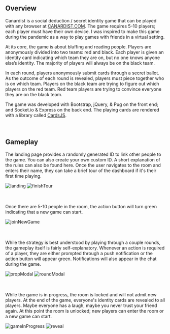 ## Overview

Canardist is a social deduction / secret identity game that can be played with any browser at [CANARDIST.COM](https://www.canardist.com). The game requires 5-10 players; each player must have their own device. I was inspired to make this game during the pandemic as a way to play games with friends in a virtual setting.

At its core, the game is about bluffing and reading people. Players are anonymously divided into two teams: red and black. Each player is given an identity card indicating which team they are on, but no one knows anyone else’s identity. The majority of players will always be on the black team.

In each round, players anonymously submit cards through a secret ballot. As the outcome of each round is revealed, players must piece together who is on which team. Players on the black team are trying to figure out which players on the red team. Red team players are trying to convince everyone they are on the black team.

The game was developed with Bootstrap, jQuery, & Pug on the front end; and Socket.io & Express on the back end. The playing cards are rendered with a library called [CardsJS](https://www.npmjs.com/package/cardsJS).
<br><br><br>


## Gameplay

The landing page provides a randomly generated ID to link other people to the game. You can also create your own custom ID. A short explanation of the rules can also be found here. Once the user navigates to the room and enters their name, they can take a brief tour of the dashboard if it's their first time playing.

![landing](https://user-images.githubusercontent.com/73765884/121802244-65d28700-cc09-11eb-9bac-4ea412883f89.png)
![finishTour](https://user-images.githubusercontent.com/73765884/121802249-666b1d80-cc09-11eb-8fa8-9f13d2cad3a6.png)
<br><br><br>

Once there are 5-10 people in the room, the action button will turn green indicating that a new game can start.

![joinNewGame](https://user-images.githubusercontent.com/73765884/121802242-65d28700-cc09-11eb-97c5-7e5a2f2777cf.png)
<br><br><br>


While the strategy is best understood by playing through a couple rounds, the gameplay itself is fairly self-explanatory. Whenever an action is required of a player, they are either prompted through a push notification or the action button will appear green. Notifications will also appear in the chat during the game.

![propModal](https://user-images.githubusercontent.com/73765884/121802245-65d28700-cc09-11eb-9c03-860735d5e76b.png)
![roundModal](https://user-images.githubusercontent.com/73765884/121802247-65d28700-cc09-11eb-8edd-cbc64d1c13e0.png)
<br><br><br>


While the game is in progress, the room is locked and will not admit new players. At the end of the game, everyone's identity cards are revealed to all players. Maybe everyone has a laugh, maybe you never trust your friend again. At this point the room is unlocked; new players can enter the room or a new game can start.

![gameInProgress](https://user-images.githubusercontent.com/73765884/121802240-6539f080-cc09-11eb-91fe-cc39c5cb1092.png)
![reveal](https://user-images.githubusercontent.com/73765884/121823109-1aec5a00-cc71-11eb-81ec-a888ce644454.png)
